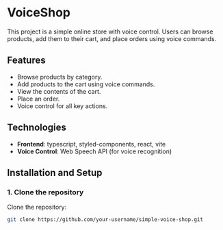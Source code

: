 # VoiceShop

This project is a simple online store with voice control. Users can browse products, add them to their cart, and place orders using voice commands.

## Features

- Browse products by category.
- Add products to the cart using voice commands.
- View the contents of the cart.
- Place an order.
- Voice control for all key actions.

## Technologies

- **Frontend**: typescript, styled-components, react, vite
- **Voice Control**: Web Speech API (for voice recognition)

## Installation and Setup

### 1. Clone the repository

Clone the repository:

```bash
git clone https://github.com/your-username/simple-voice-shop.git
